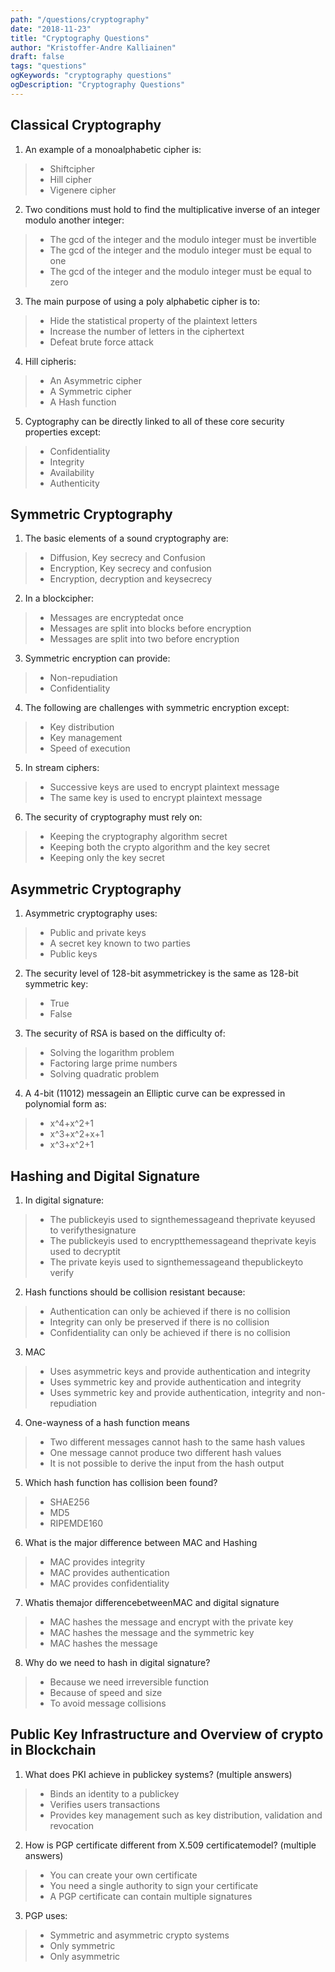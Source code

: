 ```yaml
---
path: "/questions/cryptography"
date: "2018-11-23"
title: "Cryptography Questions"
author: "Kristoffer-Andre Kalliainen"
draft: false
tags: "questions"
ogKeywords: "cryptography questions"
ogDescription: "Cryptography Questions"
---
```


## Classical Cryptography

1.  An example of a monoalphabetic cipher is:

> - Shiftcipher
> - Hill cipher
> - Vigenere cipher

2.  Two conditions must hold to find the multiplicative inverse of an integer modulo another integer:

> - The gcd of the integer and the modulo integer must be invertible
> - The gcd of the integer and the modulo integer must be equal to one
> - The gcd of the integer and the modulo integer must be equal to zero

3.  The main purpose of using a poly alphabetic cipher is to:

> - Hide the statistical property of the plaintext letters
> - Increase the number of letters in the ciphertext
> - Defeat brute force attack

4.  Hill cipheris:

> - An Asymmetric cipher
> - A Symmetric cipher
> - A Hash function

5.  Cyptography can be directly linked to all of these core security properties except:

> - Confidentiality
> - Integrity
> - Availability
> - Authenticity

## Symmetric Cryptography

1. The basic elements of a sound cryptography are:

> - Diffusion, Key secrecy and Confusion
> - Encryption, Key secrecy and confusion
> - Encryption, decryption and keysecrecy

2. In a blockcipher:

> - Messages are encryptedat once
> - Messages are split into blocks before encryption
> - Messages are split into two before encryption

3. Symmetric encryption can provide:

> - Non-repudiation
> - Confidentiality

4. The following are challenges with symmetric encryption except:

> - Key distribution
> - Key management
> - Speed of execution

5. In stream ciphers:

> - Successive keys are used to encrypt plaintext message
> - The same key is used to encrypt plaintext message

6. The security of cryptography must rely on:

> - Keeping the cryptography algorithm secret
> - Keeping both the crypto algorithm and the key secret
> - Keeping only the key secret

## Asymmetric Cryptography

1. Asymmetric cryptography uses:

> - Public and private keys
> - A secret key known to two parties
> - Public keys

2. The security level of 128-bit asymmetrickey is the same as 128-bit symmetric key:

> - True
> - False

3. The security of RSA is based on the difficulty of:

> - Solving the logarithm problem
> - Factoring large prime numbers
> - Solving quadratic problem

4. A 4-bit (11012) messagein an Elliptic curve can be expressed in polynomial form as:

> - x^4+x^2+1
> - x^3+x^2+x+1
> - x^3+x^2+1

## Hashing and Digital Signature

1. In digital signature:

> - The publickeyis used to signthemessageand theprivate keyused to verifythesignature
> - The publickeyis used to encryptthemessageand theprivate keyis used to decryptit
> - The private keyis used to signthemessageand thepublickeyto verify

2. Hash functions should be collision resistant because:

> - Authentication can only be achieved if there is no collision
> - Integrity can only be preserved if there is no collision
> - Confidentiality can only be achieved if there is no collision

3. MAC

> - Uses asymmetric keys and provide authentication and integrity
> - Uses symmetric key and provide authentication and integrity
> - Uses symmetric key and provide authentication, integrity and non-repudiation

4. One-wayness of a hash function means

> - Two different messages cannot hash to the same hash values
> - One message cannot produce two different hash values
> - It is not possible to derive the input from the hash output

5. Which hash function has collision been found?

> - SHAE256
> - MD5
> - RIPEMDE160

6. What is the major difference between MAC and Hashing

> - MAC provides integrity
> - MAC provides authentication
> - MAC provides confidentiality

7. Whatis themajor differencebetweenMAC and digital signature

> - MAC hashes the message and encrypt with the private key
> - MAC hashes the message and the symmetric key
> - MAC hashes the message

8. Why do we need to hash in digital signature?

> - Because we need irreversible function
> - Because of speed and size
> - To avoid message collisions

## Public Key Infrastructure and Overview of crypto in Blockchain

1. What does PKI achieve in publickey systems? (multiple answers)

> - Binds an identity to a publickey
> - Verifies users transactions
> - Provides key management such as key distribution, validation and revocation

2. How is PGP certificate different from X.509 certificatemodel? (multiple answers)

> - You can create your own certificate
> - You need a single authority to sign your certificate
> - A PGP certificate can contain multiple signatures

3. PGP uses:

> - Symmetric and asymmetric crypto systems
> - Only symmetric
> - Only asymmetric
